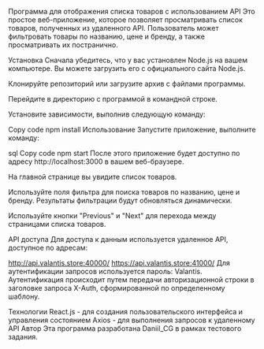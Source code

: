 Программа для отображения списка товаров с использованием API
Это простое веб-приложение, которое позволяет просматривать список товаров, полученных из удаленного API. Пользователь может фильтровать товары по названию, цене и бренду, а также просматривать их постранично.

Установка
Сначала убедитесь, что у вас установлен Node.js на вашем компьютере. Вы можете загрузить его с официального сайта Node.js.

Клонируйте репозиторий или загрузите архив с файлами программы.

Перейдите в директорию с программой в командной строке.

Установите зависимости, выполнив следующую команду:

Copy code
npm install
Использование
Запустите приложение, выполните команду:

sql
Copy code
npm start
После этого приложение будет доступно по адресу http://localhost:3000 в вашем веб-браузере.

На главной странице вы увидите список товаров.

Используйте поля фильтра для поиска товаров по названию, цене и бренду. Результаты фильтрации будут обновляться динамически.

Используйте кнопки "Previous" и "Next" для перехода между страницами списка товаров.

API доступа
Для доступа к данным используется удаленное API, доступное по адресам:

http://api.valantis.store:40000/
https://api.valantis.store:41000/
Для аутентификации запросов используется пароль: Valantis. Аутентификация происходит путем передачи авторизационной строки в заголовке запроса X-Auth, сформированной по определенному шаблону.

Технологии
React.js - для создания пользовательского интерфейса и управления состоянием
Axios - для выполнения запросов к удаленному API
Автор
Эта программа разработана Daniil_CG в рамках тестового задания.
